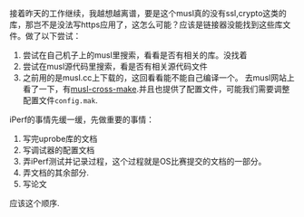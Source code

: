 接着昨天的工作继续，我越想越离谱，要是这个musl真的没有ssl,crypto这类的库，那岂不是没法写https应用了，这怎么可能？应该是链接器没能找到这些库文件。做了以下尝试：
1. 尝试在自己机子上的musl里搜索，看看是否有相关的库。没找着
1. 尝试在musl源代码里搜索，看是否有相关源代码文件
1. 之前用的是musl.cc上下载的，这回看看能不能自己编译一个。
去musl网站上看了一下，有[musl-cross-make](https://github.com/richfelker/musl-cross-make).并且也提供了配置文件，可能我们需要调整配置文件`config.mak`.

iPerf的事情先缓一缓，先做重要的事情：
1. 写完uprobe库的文档
2. 写调试器的配置文档
3. 弄iPerf测试并记录过程，这个过程就是OS比赛提交的文档的一部分。
4. 弄文档的其余部分.
5. 写论文

应该这个顺序.